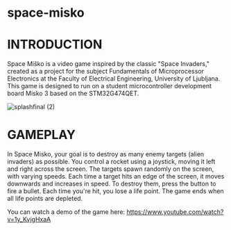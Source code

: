 # space-misko


# INTRODUCTION

Space Miško is a video game inspired by the classic "Space Invaders," created as a project for the subject Fundamentals of Microprocessor Electronics at the Faculty of Electrical Engineering, University of Ljubljana. This game is designed to run on a student microcontroller development board Misko 3 based on the STM32G474QET.


 ![splashfinal (2)](https://github.com/user-attachments/assets/8a95994e-bc27-400b-a7a1-d28780f15673)


# GAMEPLAY
In Space Misko, your goal is to destroy as many enemy targets (alien invaders) as possible. You control a rocket using a joystick, moving it left and right across the screen. The targets spawn randomly on the screen, with varying speeds. Each time a target hits an edge of the screen, it moves downwards and increases in speed. To destroy them, press the button to fire a bullet. Each time you're hit, you lose a life point. The game ends when all life points are depleted.


You can watch a demo of the game here: https://www.youtube.com/watch?v=1y_KvjgHxaA
